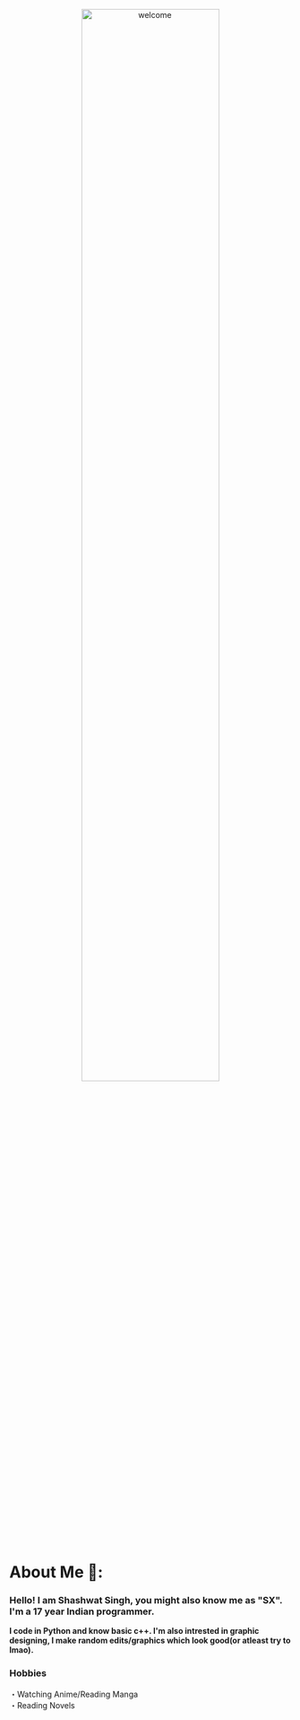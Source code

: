 <p align='center'>
<img align='center' alt='welcome' width='70%' src='https://cdn.discordapp.com/attachments/681786753547632790/867268836280500224/Retro.png'>
</p>


# About Me 🧑:
### Hello! I am Shashwat Singh, you might also know me as "SX". I'm a 17 year Indian programmer.

**I code in Python and know basic c++. I'm also intrested in graphic designing, I make random edits/graphics which look good(or atleast try to lmao).**

### Hobbies
・Watching Anime/Reading Manga </br>
・Reading Novels


